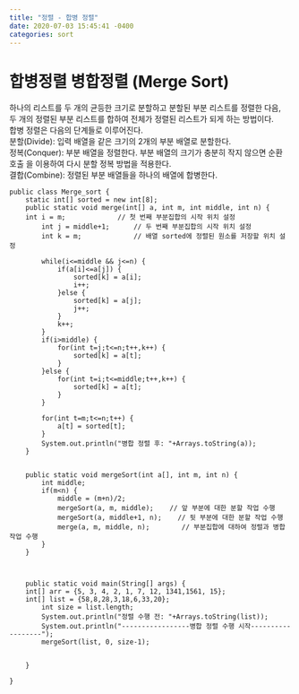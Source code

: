 ```yaml
---
title: "정렬 - 합병 정렬"
date: 2020-07-03 15:45:41 -0400
categories: sort
---
```


# 합병정렬 병합정렬 (Merge Sort)
하나의 리스트를 두 개의 균등한 크기로 분할하고 분할된 부분 리스트를 정렬한 다음,  
두 개의 정렬된 부분 리스트를 합하여 전체가 정렬된 리스트가 되게 하는 방법이다.  
합병 정렬은 다음의 단계들로 이루어진다.  
분할(Divide): 입력 배열을 같은 크기의 2개의 부분 배열로 분할한다.  
정복(Conquer): 부분 배열을 정렬한다. 부분 배열의 크기가 충분히 작지 않으면 순환 호출 을 이용하여 다시 분할 정복 방법을 적용한다.  
결합(Combine): 정렬된 부분 배열들을 하나의 배열에 합병한다.  


```
public class Merge_sort {
    static int[] sorted = new int[8];
    public static void merge(int[] a, int m, int middle, int n) {
	int i = m;             // 첫 번째 부분집합의 시작 위치 설정
        int j = middle+1;      // 두 번째 부분집합의 시작 위치 설정
        int k = m;             // 배열 sorted에 정렬된 원소를 저장할 위치 설정
        
        while(i<=middle && j<=n) {
            if(a[i]<=a[j]) {
                sorted[k] = a[i];
                i++;
            }else {
                sorted[k] = a[j];
                j++;
            }
            k++;
        }
        if(i>middle) {
            for(int t=j;t<=n;t++,k++) {
                sorted[k] = a[t];
            }
        }else {
            for(int t=i;t<=middle;t++,k++) {
                sorted[k] = a[t];
            }
        }
        
        for(int t=m;t<=n;t++) {
            a[t] = sorted[t];
        }
        System.out.println("병합 정렬 후: "+Arrays.toString(a));
    }
        
    
    public static void mergeSort(int a[], int m, int n) {
        int middle;
        if(m<n) {
            middle = (m+n)/2;
            mergeSort(a, m, middle);    // 앞 부분에 대한 분할 작업 수행
            mergeSort(a, middle+1, n);    // 뒷 부분에 대한 분할 작업 수행
            merge(a, m, middle, n);        // 부분집합에 대하여 정렬과 병합 작업 수행
        }
    }

	
	
    public static void main(String[] args) {
	int[] arr = {5, 3, 4, 2, 1, 7, 12, 1341,1561, 15};
	int[] list = {58,8,28,3,18,6,33,20};
        int size = list.length;
        System.out.println("정렬 수행 전: "+Arrays.toString(list));
        System.out.println("-----------------병합 정렬 수행 시작------------------");
        mergeSort(list, 0, size-1);
		
		
	}

}
```



